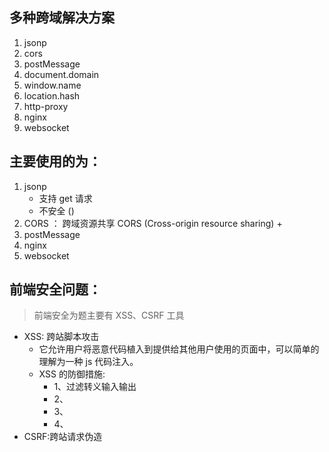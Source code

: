 ## 多种跨域解决方案
1. jsonp
2. cors
3. postMessage
4. document.domain
5. window.name
6. location.hash
7. http-proxy
8. nginx
9. websocket


## 主要使用的为：
1. jsonp
    + 支持 get 请求
    + 不安全 ()
1. CORS ： 跨域资源共享 CORS (Cross-origin resource sharing)
    + 
1. postMessage
1. nginx
1. websocket

## 前端安全问题：
> 前端安全为题主要有 XSS、CSRF 工具
- XSS: 跨站脚本攻击
    + 它允许用户将恶意代码植入到提供给其他用户使用的页面中，可以简单的理解为一种 js 代码注入。
    + XSS 的防御措施:
        + 1、过滤转义输入输出
        + 2、
        + 3、
        + 4、
- CSRF:跨站请求伪造


